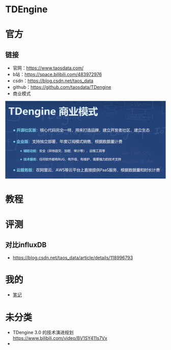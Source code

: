 # TDEngine

# 官方

## 链接

- 官网：https://www.taosdata.com/
- b站：https://space.bilibili.com/483972976
- csdn：https://blog.csdn.net/taos_data
- github：https://github.com/taosdata/TDengine
- 商业模式

![1657013645979](images/1657013645979.png)

# 教程



# 评测

## 对比influxDB

- https://blog.csdn.net/taos_data/article/details/118996793



# 我的

- [笔记](/bigdata/tdengine/tdengine-note.md)

# 未分类

- TDengine 3.0 的技术演进规划 https://www.bilibili.com/video/BV1SY411s7Vx
- 